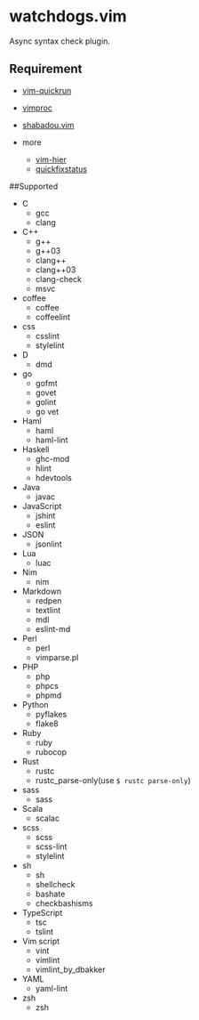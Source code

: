 # watchdogs.vim

Async syntax check plugin.


## Requirement

* [vim-quickrun](https://github.com/thinca/vim-quickrun)
* [vimproc](https://github.com/Shougo/vimproc)
* [shabadou.vim](https://github.com/osyo-manga/shabadou.vim)

* more
     * [vim-hier](https://github.com/jceb/vim-hier)
     * [quickfixstatus](https://github.com/dannyob/quickfixstatus)


##Supported
* C
    * gcc
    * clang
* C++
    * g++
    * g++03
    * clang++
    * clang++03
    * clang-check
    * msvc
* coffee
    * coffee
    * coffeelint
* css
    * csslint
    * stylelint
* D
    * dmd
* go
    * gofmt
    * govet
    * golint
    * go vet
* Haml
    * haml
    * haml-lint
* Haskell
    * ghc-mod
    * hlint
    * hdevtools
* Java
    * javac
* JavaScript
    * jshint
    * eslint
* JSON
    * jsonlint
* Lua
    * luac
* Nim
    * nim
* Markdown
    * redpen
    * textlint
    * mdl
    * eslint-md
* Perl
    * perl
    * vimparse.pl
* PHP
    * php
    * phpcs
    * phpmd
* Python
    * pyflakes
    * flake8
* Ruby
    * ruby
    * rubocop
* Rust
    * rustc
    * rustc_parse-only(use `$ rustc parse-only`)
* sass
    * sass
* Scala
    * scalac
* scss
    * scss
    * scss-lint
    * stylelint
* sh
    * sh
    * shellcheck
    * bashate
    * checkbashisms
* TypeScript
    * tsc
    * tslint
* Vim script
    * vint
    * vimlint
    * vimlint_by_dbakker
* YAML
    * yaml-lint
* zsh
    * zsh

